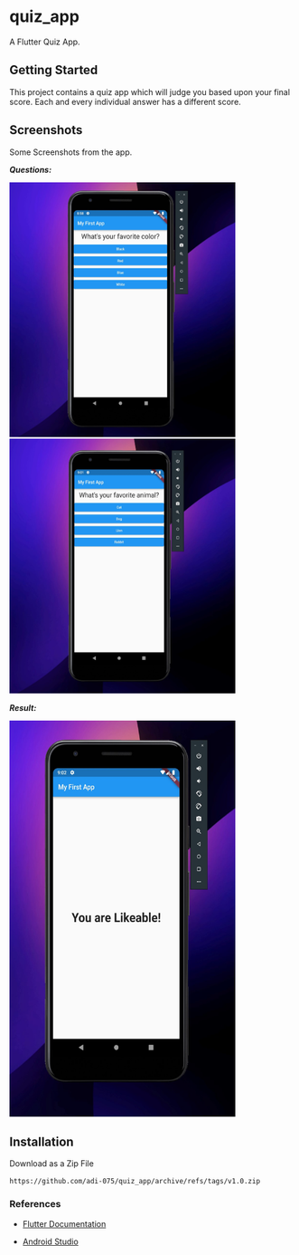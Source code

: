 # quiz_app

A Flutter Quiz App.

## Getting Started

This project contains a quiz app which will judge you based upon your final score. Each and every individual answer has a different score. 

## Screenshots
Some Screenshots from the app.

<i><b> Questions: </b></i>

<img src=https://raw.githubusercontent.com/adi-075/quiz_app/master/img1.jpg  width="400" height="450">

<img src=https://raw.githubusercontent.com/adi-075/quiz_app/master/img2.jpg width="400" height="450">




<i><b> Result: </b></i>

<img src=https://raw.githubusercontent.com/adi-075/quiz_app/master/img4.jpg width="400" height="700">

## Installation
Download as a Zip File

```
https://github.com/adi-075/quiz_app/archive/refs/tags/v1.0.zip
```

### References
- [Flutter Documentation](https://docs.flutter.dev)


- [Android Studio](https://developer.android.com/studio)

